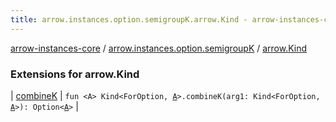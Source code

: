 ```yaml
---
title: arrow.instances.option.semigroupK.arrow.Kind - arrow-instances-core
---
```


[arrow-instances-core](../../index.html) / [arrow.instances.option.semigroupK](../index.html) / [arrow.Kind](./index.html)

### Extensions for arrow.Kind

| [combineK](combine-k.html) | `fun <A> Kind<ForOption, `[`A`](combine-k.html#A)`>.combineK(arg1: Kind<ForOption, `[`A`](combine-k.html#A)`>): Option<`[`A`](combine-k.html#A)`>` |

